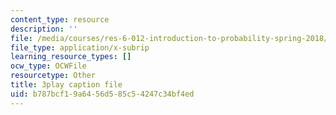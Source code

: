 ```yaml
---
content_type: resource
description: ''
file: /media/courses/res-6-012-introduction-to-probability-spring-2018/b787bcf19a6456d585c54247c34bf4ed_UDkq_cLVSmc.vtt
file_type: application/x-subrip
learning_resource_types: []
ocw_type: OCWFile
resourcetype: Other
title: 3play caption file
uid: b787bcf1-9a64-56d5-85c5-4247c34bf4ed
---
```

